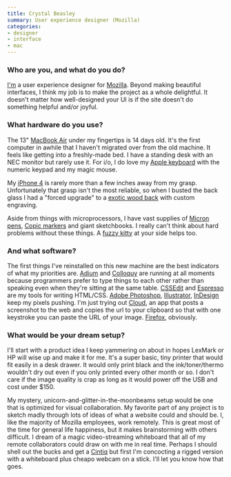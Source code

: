 ```yaml
---
title: Crystal Beasley
summary: User experience designer (Mozilla)
categories:
- designer
- interface
- mac
---
```


### Who are you, and what do you do?

[I'm](http://skinnywhitegirl.com/blog/ "Crystal's website.") a user experience designer for [Mozilla](http://www.mozilla.com/ "The Mozilla website."). Beyond making beautiful interfaces, I think my job is to make the project as a whole delightful. It doesn't matter how well-designed your UI is if the site doesn't do something helpful and/or joyful.

### What hardware do you use?

The 13" [MacBook Air][macbook-air] under my fingertips is 14 days old. It's the first computer in awhile that I haven't migrated over from the old machine. It feels like getting into a freshly-made bed. I have a standing desk with an NEC monitor but rarely use it. For i/o, I do love my [Apple keyboard][keyboard] with the numeric keypad and my magic mouse.

My [iPhone 4][iphone-4] is rarely more than a few inches away from my grasp. Unfortunately that grasp isn't the most reliable, so when I busted the back glass I had a "forced upgrade" to a [exotic wood back](http://cl.ly/2j3m0x2s1d190e1h0X2H "A photo of Crystal's iPhone backing.") with custom engraving.

Aside from things with microprocessors, I have vast supplies of [Micron pens][pigma-micron], [Copic markers][sketch-marker] and giant sketchbooks. I really can't think about hard problems without these things. A [fuzzy kitty](http://cheezburger.com/ichc.crystal/lolz/View/3975193344 "Crystal's own actual LOLCat.") at your side helps too.

### And what software?

The first things I've reinstalled on this new machine are the best indicators of what my priorities are. [Adium][] and [Colloquy][] are running at all moments because programmers prefer to type things to each other rather than speaking even when they're sitting at the same table. [CSSEdit][] and [Espresso][] are my tools for writing HTML/CSS. [Adobe Photoshop][photoshop], [Illustrator][], [InDesign][] keep my pixels pushing. I'm just trying out [Cloud][cloudapp], an app that posts a screenshot to the web and copies the url to your clipboard so that with one keystroke you can paste the URL of your image. [Firefox][], obviously.

### What would be your dream setup?

I'll start with a product idea I keep yammering on about in hopes LexMark or HP will wise up and make it for me. It's a super basic, tiny printer that would fit easily in a desk drawer. It would only print black and the ink/toner/thermo wouldn't dry out even if you only printed every other month or so. I don't care if the image quality is crap as long as it would power off the USB and cost under $150.

My mystery, unicorn-and-glitter-in-the-moonbeams setup would be one that is optimized for visual collaboration. My favorite part of any project is to sketch madly through lots of ideas of what a website could and should be. I, like the majority of Mozilla employees, work remotely. This is great most of the time for general life happiness, but it makes brainstorming with others difficult. I dream of a magic video-streaming whiteboard that all of my remote collaborators could draw on with me in real time. Perhaps I should shell out the bucks and get a [Cintiq][] but first I'm concocting a rigged version with a whiteboard plus cheapo webcam on a stick. I'll let you know how that goes.

[cintiq]: https://www.wacom.com/en/us/cintiq "A computer screen you can draw on."
[iphone-4]: https://en.wikipedia.org/wiki/IPhone_4 "A smartphone."
[keyboard]: https://www.apple.com/keyboard/ "The keyboard."
[macbook-air]: https://www.apple.com/macbook-air/ "A very thin laptop."
[pigma-micron]: https://www.sakuraofamerica.com/Pen-Archival "A technical pen with archival pigmented ink."
[sketch-marker]: http://store.copicmarker.com/pages/overview-sketch-markers "A marker with replaceable nibs."
[adium]: https://en.wikipedia.org/wiki/Adium "A multi-protocol chat application for the Mac."
[cloudapp]: https://www.getcloudapp.com/ "A cloud-based file sharing menubar app for Mac OS X."
[colloquy]: http://colloquy.info/ "An IRC client for the Mac."
[cssedit]: https://www.macworld.com/article/1131901/cssedit26.html "A stylesheet editor for the Mac."
[espresso]: https://macrabbit.com/espresso/ "A single-window HTML/web tool for the Mac."
[firefox]: https://www.mozilla.org/en-US/firefox/new/ "A cross-platform open-source web browser."
[illustrator]: https://www.adobe.com/products/illustrator.html "A vector graphics editor."
[indesign]: https://www.adobe.com/products/indesign.html "A desktop/web publishing application."
[photoshop]: https://www.adobe.com/products/photoshop.html "A bitmap image editor."
